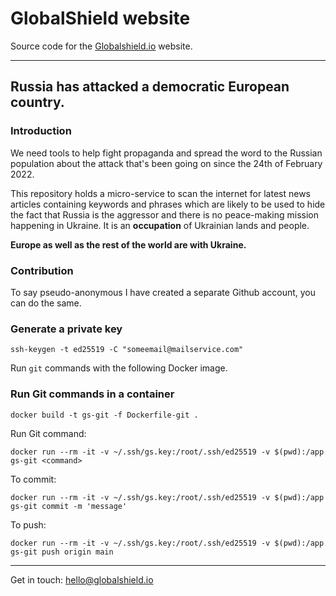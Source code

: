
# GlobalShield website

Source code for the [Globalshield.io](https://globalshield.io) website.

---

## Russia has attacked a democratic European country.

### Introduction

We need tools to help fight propaganda and spread the word to the Russian population about the attack that's
been going on since the 24th of February 2022.

This repository holds a micro-service to scan the internet for latest news articles containing keywords and phrases
which are likely to be used to hide the fact that Russia is the aggressor and there is no peace-making mission happening
in Ukraine. It is an **occupation** of Ukrainian lands and people.

**Europe as well as the rest of the world are with Ukraine.**

### Contribution

To say pseudo-anonymous I have created a separate Github account, you can do the same.

### Generate a private key

```shell
ssh-keygen -t ed25519 -C "someemail@mailservice.com"
```

Run `git` commands with the following Docker image.

### Run Git commands in a container

```shell
docker build -t gs-git -f Dockerfile-git .
```

Run Git command:
```shell
docker run --rm -it -v ~/.ssh/gs.key:/root/.ssh/ed25519 -v $(pwd):/app gs-git <command>
```

To commit:
```shell
docker run --rm -it -v ~/.ssh/gs.key:/root/.ssh/ed25519 -v $(pwd):/app gs-git commit -m 'message'
```

To push:
```shell
docker run --rm -it -v ~/.ssh/gs.key:/root/.ssh/ed25519 -v $(pwd):/app gs-git push origin main
```

[comment]: <> (remote add origin git@github.com:globalshield/website.git)

---

Get in touch: [hello@globalshield.io](mailto:hello@globalshield.io)
